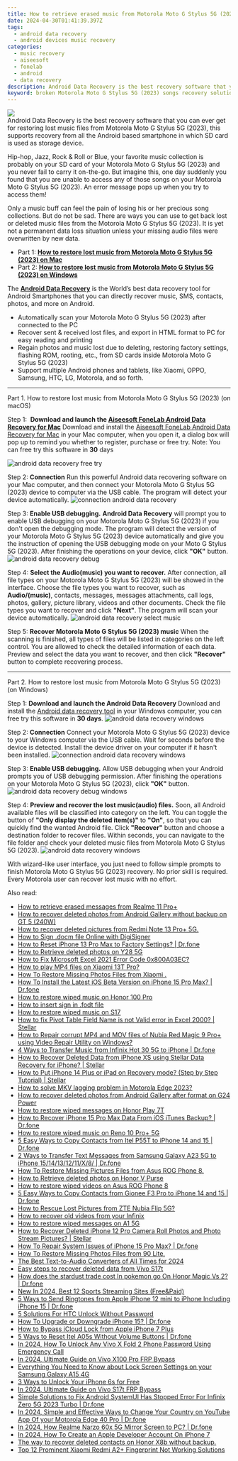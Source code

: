 ```yaml
---
title: How to retrieve erased music from Motorola Moto G Stylus 5G (2023)
date: 2024-04-30T01:41:39.397Z
tags: 
  - android data recovery
  - android devices music recovery
categories: 
  - music recovery
  - aiseesoft
  - fonelab
  - android
  - data recovery
description: Android Data Recovery is the best recovery software that you can ever get for restoring lost music files from Motorola Moto G Stylus 5G (2023), this supports recovery from all the Android based smartphone in which SD card is used as storage device.
keyword: broken Motorola Moto G Stylus 5G (2023) songs recovery solution,recover lost songs from Motorola Moto G Stylus 5G (2023),restore deleted music files on Motorola Moto G Stylus 5G (2023),broken Motorola Moto G Stylus 5G (2023) music recovery solution,retrieve wiped songs Motorola Moto G Stylus 5G (2023),Unerase songs from Motorola Moto G Stylus 5G (2023),does the Motorola Moto G Stylus 5G (2023) have a backup for deleted song,how to get back deleted music Motorola Moto G Stylus 5G (2023) phone,Motorola Moto G Stylus 5G (2023) delete song recover,Motorola Moto G Stylus 5G (2023) delete music recover,Motorola Moto G Stylus 5G (2023) song deleted itself,how to get song back from Motorola Moto G Stylus 5G (2023)
---
```


<img src="https://img0mobiles.techidaily.com/images/best-assets/devices/motorola/motorola-moto-g-stylus-5g-(2023)/3.jpg" class="atpl-imgstyle"  />

<div class="atpl-content atpl-for-fonelab-android recover-music">

<div class="atpl-post-description-part-1">
Android Data Recovery is the best recovery software that you can ever get for restoring lost music files from Motorola Moto G Stylus 5G (2023), this supports recovery from all the Android based smartphone in which SD card is used as storage device.
</div>



<div class="atpl-post-description-part-2">
<div class="tpl-content-sub-paragraph-normal">
  <p>
    Hip-hop, Jazz, Rock & Roll or Blue, your favorite music collection is probably on your SD card of your Motorola Moto G Stylus 5G (2023) and you never fail to carry it on-the-go. But imagine this, one day suddenly you found that you are unable to access any of those songs on your Motorola Moto G Stylus 5G (2023). An error message pops up when you try to access them!
  </p>
  <p>
    Only a music buff can feel the pain of losing his or her precious song collections. But do not be sad. There are ways you can use to get back lost or deleted music files from the Motorola Moto G Stylus 5G (2023). It is yet not a permanent data loss situation unless your missing audio files were overwritten by new data.
  </p>
</div>
</div>

<ul>
  <li>Part 1: <strong><a href="#p1">How to restore lost music from Motorola Moto G Stylus 5G (2023) on Mac</a></strong></li>
  <li>Part 2: <strong><a href="#p2">How to restore lost music from Motorola Moto G Stylus 5G (2023) on Windows</a></strong></li>
</ul>


<div class="atpl-post-description-part-3">
<div class="tpl-content-sub-paragraph-normal">
  <p>
      The <a href="https://tools.techidaily.com/aiseesoft-android-data-recovery/" ><strong>Android Data Recovery</strong></a> is the World’s best data recovery tool for Android Smartphones that you can directly recover music, SMS, contacts, photos, and more on Android.
  </p>
  <ul class="tpl-content-sub-paragraph-ul-style">
    <li>Automatically scan your Motorola Moto G Stylus 5G (2023) after connected to the PC</li>
    <li>Recover sent & received lost files, and export in HTML format to PC for easy reading and printing</li>
    <li>Regain photos and music lost due to deleting, restoring factory settings, flashing ROM, rooting, etc., from SD cards inside Motorola Moto G Stylus 5G (2023)</li>
    <li>Support multiple Android phones and tablets, like Xiaomi, OPPO, Samsung, HTC, LG, Motorola, and so forth.</li>
  </ul>
</div>
</div>



<!-- Part 1 -->
<a id="p1" name="p1" ></a><hr>

<div>
  <span class="atpl-step-part-style">Part 1. How to restore lost music from Motorola Moto G Stylus 5G (2023) (on macOS)</span>
</div>

<span class="atpl-stepstyle-a"><span>Step 1: </span></span> <strong>Download and launch the <a href="https://tools.techidaily.com/aiseesoft-android-data-recovery-for-mac/" >Aiseesoft FoneLab Android Data Recovery for Mac</a></strong>
Download and install the <a href="https://tools.techidaily.com/aiseesoft-android-data-recovery-for-mac/" >Aiseesoft FoneLab Android Data Recovery for Mac</a> in your Mac computer, when you open it, a dialog box will pop up to remind you whether to register, purchase or free try.
Note: You can free try this software in <strong>30</strong> days

<img src="https://tools.techidaily.com/images/apps/aiseesoft/android-data-recovery/mac-free-try.png" class="atpl-imgstyle" alt="android data recovery free try" />

<span class="atpl-stepstyle-a"><span>Step 2: </span></span> <strong>Connection</strong>
Run this powerful Android data recovering software on your Mac computer, and then connect your Motorola Moto G Stylus 5G (2023) device to computer via the USB cable. The program will detect your device automatically.
<img src="https://tools.techidaily.com/images/apps/aiseesoft/android-data-recovery/mac-connection-interface.jpg" class="atpl-imgstyle" alt="connection android data recovery" />

<span class="atpl-stepstyle-a"><span>Step 3: </span></span> <strong>Enable USB debugging.</strong>
<strong>Android Data Recovery</strong> will prompt you to enable USB debugging on your Motorola Moto G Stylus 5G (2023) if you don't open the debugging mode. The program will detect the version of your Motorola Moto G Stylus 5G (2023) device automatically and give you the instruction of opening the USB debugging mode on your Moto G Stylus 5G (2023). After finishing the operations on your device, click <strong>"OK"</strong> button.
<img src="https://tools.techidaily.com/images/apps/aiseesoft/android-data-recovery/mac-android-usb-debug.jpg"  class="atpl-imgstyle" alt="android data recovery debug" />

<span class="atpl-stepstyle-a"><span>Step 4: </span></span> <strong>Select the Audio(music) you want to recover.</strong>
After connection, all file types on your Motorola Moto G Stylus 5G (2023) will be showed in the interface. Choose the file types you want to recover, such as <strong>Audio/(music)</strong>, contacts, messages, messages attachments, call logs, photos, gallery, picture library, videos and other documents. Check the file types you want to recover and click <b>"Next"</b>. The program will scan your device automatically.
<img src="https://tools.techidaily.com/images/apps/aiseesoft/android-data-recovery/mac-choose-type-music.jpg" class="atpl-imgstyle" alt="android data recovery select music" />

<span class="atpl-stepstyle-a"><span>Step 5: </span></span> <strong>Recover Motorola Moto G Stylus 5G (2023) music</strong>
When the scanning is finished, all types of files will be listed in categories on the left control. You are allowed to check the detailed information of each data. Preview and select the data you want to recover, and then click <b>"Recover"</b> button to complete recovering process.


<a id="p2" name="p2"></a><hr>

<!-- Part 2 -->
<div>
  <span class="atpl-step-part-style">Part 2. How to restore lost music from Motorola Moto G Stylus 5G (2023) (on Windows)</span>
</div>

<span class="atpl-stepstyle-a"><span>Step 1: </span></span> <strong>Download and launch the Android Data Recovery</strong>
Download and install the <a href="https://tools.techidaily.com/aiseesoft-android-data-recovery-for-win/" >Android data recovery tool</a> in your Windows computer, you can free try this software in <b>30 days</b>.
<img src="https://tools.techidaily.com/images/apps/aiseesoft/android-data-recovery/win-start-interface.png"  class="atpl-imgstyle" alt="android data recovery windows" />

<span class="atpl-stepstyle-a"><span>Step 2: </span></span> <strong>Connection</strong>
Connect your Motorola Moto G Stylus 5G (2023) device to your Windows computer via the USB cable. Wait for seconds before the device is detected. Install the device driver on your computer if it hasn't been installed.
<img src="https://tools.techidaily.com/images/apps/aiseesoft/android-data-recovery/win-connection-interface.png" class="atpl-imgstyle" alt="connection android data recovery windows" />

<span class="atpl-stepstyle-a"><span>Step 3: </span></span> <strong>Enable USB debugging.</strong>
Allow USB debugging when your Android prompts you of USB debugging permission. After finishing the operations on your Motorola Moto G Stylus 5G (2023), click <b>"OK"</b> button.
<img src="https://tools.techidaily.com/images/apps/aiseesoft/android-data-recovery/win-android-usb-debug.png" class="atpl-imgstyle" alt="android data recovery debug windows" />

<span class="atpl-stepstyle-a"><span>Step 4: </span></span> <strong>Preview and recover the lost music(audio) files.</strong>
Soon, all Android available files will be classified into category on the left. You can toggle the button of <b>"Only display the deleted item(s)"</b> to <b>"On"</b>, so that you can quickly find the wanted Android file. Click <b>"Recover"</b> button and choose a destination folder to recover files. Within seconds, you can navigate to the file folder and check your deleted music files from Motorola Moto G Stylus 5G (2023).
<img src="https://tools.techidaily.com/images/apps/aiseesoft/android-data-recovery/win-recover-music.jpg" class="atpl-imgstyle" alt="android data recovery windows" />

<div class="atpl-post-description-part-4">
<div class="tpl-content-sub-paragraph-normal">
  <p>
    With wizard-like user interface, you just need to follow simple prompts to finish Motorola Moto G Stylus 5G (2023) recovery. No prior skill is required. Every Motorola user can recover lost music with no effort.
  </p>
</div>
</div>


<ins class="adsbygoogle"
     style="display:block"
     data-ad-client="ca-pub-7571918770474297"
     data-ad-slot="8358498916"
     data-ad-format="auto"
     data-full-width-responsive="true"></ins>



</div>
<ins class="adsbygoogle"
    style="display:block"
    data-ad-format="autorelaxed"
    data-ad-client="ca-pub-7571918770474297"
    data-ad-slot="1223367746"></ins>

<span class="atpl-alsoreadstyle">Also read:</span>
<div><ul>
<li><a href="https://blog-min.techidaily.com/how-to-retrieve-erased-messages-from-realme-11-proplus-by-fonelab-android-recover-messages/"><u>How to retrieve erased messages from Realme 11 Pro+</u></a></li>
<li><a href="https://blog-min.techidaily.com/how-to-recover-deleted-photos-from-android-gallery-without-backup-on-gt-5-240w-by-stellar-photo-recovery-android-mobile-photo-recover/"><u>How to recover deleted photos from Android Gallery without backup on GT 5 (240W)</u></a></li>
<li><a href="https://blog-min.techidaily.com/how-to-recover-deleted-pictures-from-redmi-note-13-proplus-5g-by-fonelab-android-recover-pictures/"><u>How to recover deleted pictures from Redmi Note 13 Pro+ 5G.</u></a></li>
<li><a href="https://blog-min.techidaily.com/how-to-sign-docm-file-online-with-digisigner-by-ldigisigner-sign-a-word-sign-a-word/"><u>How to Sign .docm file Online with DigiSigner</u></a></li>
<li><a href="https://blog-min.techidaily.com/how-to-reset-iphone-13-pro-max-to-factory-settings-drfone-by-drfone-ios-system-repair-ios-system-repair/"><u>How to Reset iPhone 13 Pro Max to Factory Settings? | Dr.fone</u></a></li>
<li><a href="https://blog-min.techidaily.com/how-to-retrieve-deleted-photos-on-y28-5g-by-stellar-photo-recovery-android-mobile-photo-recover/"><u>How to Retrieve deleted photos on Y28 5G</u></a></li>
<li><a href="https://blog-min.techidaily.com/how-to-fix-microsoft-excel-2021-error-code-0x800a03ec-by-stellar-guide/"><u>How to Fix Microsoft Excel 2021 Error Code 0x800A03EC?</u></a></li>
<li><a href="https://blog-min.techidaily.com/how-to-play-mp4-files-on-xiaomi-13t-pro-by-aiseesoft-video-converter-play-mp4-on-android/"><u>How to play MP4 files on Xiaomi 13T Pro?</u></a></li>
<li><a href="https://blog-min.techidaily.com/how-to-restore-missing-photos-files-from-xiaomi-by-fonelab-android-recover-photos/"><u>How To  Restore Missing Photos Files from Xiaomi .</u></a></li>
<li><a href="https://blog-min.techidaily.com/how-to-install-the-latest-ios-beta-version-on-iphone-15-pro-max-drfone-by-drfone-ios-system-repair-ios-system-repair/"><u>How To Install the Latest iOS Beta Version on iPhone 15 Pro Max? | Dr.fone</u></a></li>
<li><a href="https://blog-min.techidaily.com/how-to-restore-wiped-music-on-honor-100-pro-by-fonelab-android-recover-music/"><u>How to restore wiped music on Honor 100 Pro</u></a></li>
<li><a href="https://blog-min.techidaily.com/how-to-insert-sign-in-fodt-file-by-ldigisigner-sign-a-word-sign-a-word/"><u>How to insert sign in .fodt file</u></a></li>
<li><a href="https://blog-min.techidaily.com/how-to-restore-wiped-music-on-s17-by-fonelab-android-recover-music/"><u>How to restore wiped music on S17</u></a></li>
<li><a href="https://blog-min.techidaily.com/how-to-fix-pivot-table-field-name-is-not-valid-error-in-excel-2000-stellar-by-stellar-guide/"><u>How to fix Pivot Table Field Name is not Valid error in Excel 2000? | Stellar</u></a></li>
<li><a href="https://blog-min.techidaily.com/how-to-repair-corrupt-mp4-and-mov-files-of-nubia-red-magic-9-proplus-using-video-repair-utility-on-windows-by-stellar-video-repair-mobile-video-repair/"><u>How to Repair corrupt MP4 and MOV files of Nubia Red Magic 9 Pro+ using Video Repair Utility on Windows? </u></a></li>
<li><a href="https://blog-min.techidaily.com/4-ways-to-transfer-music-from-infinix-hot-30-5g-to-iphone-drfone-by-drfone-transfer-from-android-transfer-from-android/"><u>4 Ways to Transfer Music from Infinix Hot 30 5G to iPhone | Dr.fone</u></a></li>
<li><a href="https://blog-min.techidaily.com/how-to-recover-deleted-data-from-iphone-xs-using-stellar-data-recovery-for-iphone-stellar-by-stellar-data-recovery-ios-iphone-data-recovery/"><u>How to Recover Deleted Data from iPhone XS using Stellar Data Recovery for iPhone? | Stellar</u></a></li>
<li><a href="https://blog-min.techidaily.com/how-to-put-iphone-14-plus-or-ipad-on-recovery-mode-step-by-step-tutorial-stellar-by-stellar-data-recovery-ios-iphone-data-recovery/"><u>How to Put iPhone 14 Plus or iPad on Recovery mode? (Step by Step Tutorial) | Stellar</u></a></li>
<li><a href="https://blog-min.techidaily.com/how-to-solve-mkv-lagging-problem-in-motorola-edge-2023-by-aiseesoft-video-converter-play-mkv-on-android/"><u>How to solve MKV lagging problem in Motorola Edge 2023?</u></a></li>
<li><a href="https://blog-min.techidaily.com/how-to-recover-deleted-photos-from-android-gallery-after-format-on-g24-power-by-stellar-photo-recovery-android-mobile-photo-recover/"><u>How to recover deleted photos from Android Gallery after format on G24 Power</u></a></li>
<li><a href="https://blog-min.techidaily.com/how-to-restore-wiped-messages-on-honor-play-7t-by-fonelab-android-recover-messages/"><u>How to restore wiped messages on Honor Play 7T</u></a></li>
<li><a href="https://blog-min.techidaily.com/how-to-recover-iphone-15-pro-max-data-from-ios-itunes-backup-drfone-by-drfone-ios-data-recovery-ios-data-recovery/"><u>How to Recover iPhone 15 Pro Max Data From iOS iTunes Backup? | Dr.fone</u></a></li>
<li><a href="https://blog-min.techidaily.com/how-to-restore-wiped-music-on-reno-10-proplus-5g-by-fonelab-android-recover-music/"><u>How to restore wiped music on Reno 10 Pro+ 5G</u></a></li>
<li><a href="https://blog-min.techidaily.com/5-easy-ways-to-copy-contacts-from-itel-p55t-to-iphone-14-and-15-drfone-by-drfone-transfer-from-android-transfer-from-android/"><u>5 Easy Ways to Copy Contacts from Itel P55T to iPhone 14 and 15 | Dr.fone</u></a></li>
<li><a href="https://blog-min.techidaily.com/2-ways-to-transfer-text-messages-from-samsung-galaxy-a23-5g-to-iphone-1514131211x8-drfone-by-drfone-transfer-from-android-transfer-from-android/"><u>2 Ways to Transfer Text Messages from Samsung Galaxy A23 5G to iPhone 15/14/13/12/11/X/8/ | Dr.fone</u></a></li>
<li><a href="https://blog-min.techidaily.com/how-to-restore-missing-pictures-files-from-asus-rog-phone-8-by-fonelab-android-recover-pictures/"><u>How To  Restore Missing Pictures Files from Asus ROG Phone 8.</u></a></li>
<li><a href="https://blog-min.techidaily.com/how-to-retrieve-deleted-photos-on-honor-v-purse-by-stellar-photo-recovery-android-mobile-photo-recover/"><u>How to Retrieve deleted photos on Honor V Purse</u></a></li>
<li><a href="https://blog-min.techidaily.com/how-to-restore-wiped-videos-on-asus-rog-phone-8-by-fonelab-android-recover-video/"><u>How to restore wiped videos on Asus ROG Phone 8</u></a></li>
<li><a href="https://blog-min.techidaily.com/5-easy-ways-to-copy-contacts-from-gionee-f3-pro-to-iphone-14-and-15-drfone-by-drfone-transfer-from-android-transfer-from-android/"><u>5 Easy Ways to Copy Contacts from Gionee F3 Pro to iPhone 14 and 15 | Dr.fone</u></a></li>
<li><a href="https://blog-min.techidaily.com/how-to-rescue-lost-pictures-from-zte-nubia-flip-5g-by-fonelab-android-recover-pictures/"><u>How to Rescue Lost Pictures from ZTE Nubia Flip 5G?</u></a></li>
<li><a href="https://blog-min.techidaily.com/how-to-recover-old-videos-from-your-infinix-by-fonelab-android-recover-video/"><u>How to recover old videos from your Infinix</u></a></li>
<li><a href="https://blog-min.techidaily.com/how-to-restore-wiped-messages-on-a1-5g-by-fonelab-android-recover-messages/"><u>How to restore wiped messages on A1 5G</u></a></li>
<li><a href="https://blog-min.techidaily.com/how-to-recover-deleted-iphone-12-pro-camera-roll-photos-and-photo-stream-pictures-stellar-by-stellar-data-recovery-ios-iphone-data-recovery/"><u>How to Recover Deleted iPhone 12 Pro Camera Roll Photos and Photo Stream Pictures? | Stellar</u></a></li>
<li><a href="https://blog-min.techidaily.com/how-to-repair-system-issues-of-iphone-15-pro-max-drfone-by-drfone-ios-system-repair-ios-system-repair/"><u>How To Repair System Issues of iPhone 15 Pro Max? | Dr.fone</u></a></li>
<li><a href="https://blog-min.techidaily.com/how-to-restore-missing-photos-files-from-90-lite-by-fonelab-android-recover-photos/"><u>How To  Restore Missing Photos Files from 90 Lite.</u></a></li>
<li><a href="https://ai-topics.techidaily.com/the-best-text-to-audio-converters-of-all-times-for-2024/"><u>The Best Text-to-Audio Converters of All Times for 2024</u></a></li>
<li><a href="https://phone-solutions.techidaily.com/easy-steps-to-recover-deleted-data-from-vivo-s17t-by-fonelab-android-recover-data/"><u>Easy steps to recover deleted data from Vivo S17t</u></a></li>
<li><a href="https://pokemon-go-android.techidaily.com/how-does-the-stardust-trade-cost-in-pokemon-go-on-honor-magic-vs-2-drfone-by-drfone-virtual-android/"><u>How does the stardust trade cost In pokemon go On Honor Magic Vs 2? | Dr.fone</u></a></li>
<li><a href="https://ai-voice-clone.techidaily.com/new-in-2024-best-12-sports-streaming-sites-freeandpaid/"><u>New In 2024, Best 12 Sports Streaming Sites (Free&Paid)</u></a></li>
<li><a href="https://iphone-transfer.techidaily.com/5-ways-to-send-ringtones-from-apple-iphone-12-mini-to-iphone-including-iphone-15-drfone-by-drfone-transfer-from-ios/"><u>5 Ways to Send Ringtones from Apple iPhone 12 mini to iPhone Including iPhone 15 | Dr.fone</u></a></li>
<li><a href="https://android-unlock.techidaily.com/5-solutions-for-htc-unlock-without-password-by-drfone-android/"><u>5 Solutions For HTC Unlock Without Password</u></a></li>
<li><a href="https://review-topics.techidaily.com/how-to-upgrade-or-downgrade-iphone-15-drfone-by-drfone-ios-system-repair-ios-system-repair/"><u>How To Upgrade or Downgrade iPhone 15? | Dr.fone</u></a></li>
<li><a href="https://activate-lock.techidaily.com/how-to-bypass-icloud-lock-from-apple-iphone-7-plus-by-drfone-ios/"><u>How to Bypass iCloud Lock from Apple iPhone 7 Plus</u></a></li>
<li><a href="https://phone-solutions.techidaily.com/5-ways-to-reset-itel-a05s-without-volume-buttons-drfone-by-drfone-reset-android-reset-android/"><u>5 Ways to Reset Itel A05s Without Volume Buttons | Dr.fone</u></a></li>
<li><a href="https://android-unlock.techidaily.com/in-2024-how-to-unlock-any-vivo-x-fold-2-phone-password-using-emergency-call-by-drfone-android/"><u>In 2024, How To Unlock Any Vivo X Fold 2 Phone Password Using Emergency Call</u></a></li>
<li><a href="https://bypass-frp.techidaily.com/in-2024-ultimate-guide-on-vivo-x100-pro-frp-bypass-by-drfone-android/"><u>In 2024, Ultimate Guide on Vivo X100 Pro FRP Bypass</u></a></li>
<li><a href="https://android-unlock.techidaily.com/everything-you-need-to-know-about-lock-screen-settings-on-your-samsung-galaxy-a15-4g-by-drfone-android/"><u>Everything You Need to Know about Lock Screen Settings on your Samsung Galaxy A15 4G</u></a></li>
<li><a href="https://sim-unlock.techidaily.com/3-ways-to-unlock-your-iphone-6s-for-free-by-drfone-ios/"><u>3 Ways to Unlock Your iPhone 6s for Free</u></a></li>
<li><a href="https://bypass-frp.techidaily.com/in-2024-ultimate-guide-on-vivo-s17t-frp-bypass-by-drfone-android/"><u>In 2024, Ultimate Guide on Vivo S17t FRP Bypass</u></a></li>
<li><a href="https://fix-guide.techidaily.com/simple-solutions-to-fix-android-systemui-has-stopped-error-for-infinix-zero-5g-2023-turbo-drfone-by-drfone-fix-android-problems-fix-android-problems/"><u>Simple Solutions to Fix Android SystemUI Has Stopped Error For Infinix Zero 5G 2023 Turbo | Dr.fone</u></a></li>
<li><a href="https://location-social.techidaily.com/in-2024-simple-and-effective-ways-to-change-your-country-on-youtube-app-of-your-motorola-edge-40-pro-drfone-by-drfone-virtual-android/"><u>In 2024, Simple and Effective Ways to Change Your Country on YouTube App Of your Motorola Edge 40 Pro | Dr.fone</u></a></li>
<li><a href="https://screen-mirror.techidaily.com/in-2024-how-realme-narzo-60x-5g-mirror-screen-to-pc-drfone-by-drfone-android/"><u>In 2024, How Realme Narzo 60x 5G Mirror Screen to PC? | Dr.fone</u></a></li>
<li><a href="https://apple-account.techidaily.com/in-2024-how-to-create-an-apple-developer-account-on-iphone-7-by-drfone-ios/"><u>In 2024, How To Create an Apple Developer Account On iPhone 7</u></a></li>
<li><a href="https://techidaily.com/the-way-to-recover-deleted-contacts-on-honor-x8b-without-backup-by-fonelab-android-recover-contacts/"><u>The way to recover deleted contacts on Honor X8b without backup.</u></a></li>
<li><a href="https://unlock-android.techidaily.com/top-12-prominent-xiaomi-redmi-a2plus-fingerprint-not-working-solutions-by-drfone-android/"><u>Top 12 Prominent Xiaomi Redmi A2+ Fingerprint Not Working Solutions</u></a></li>
</ul></div>

